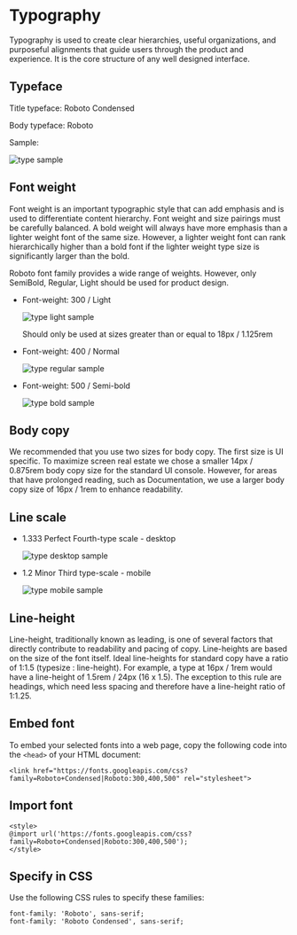 # Typography

Typography is used to create clear hierarchies, useful organizations, and purposeful alignments that guide users through the product and experience. It is the core structure of any well designed interface.

## Typeface

Title typeface: Roboto Condensed

Body typeface: Roboto

Sample:

![type sample](pathname:///v1.20.x/images/extender/type_sample.png)


## Font weight

Font weight is an important typographic style that can add emphasis and is used to differentiate content hierarchy. Font weight and size pairings must be carefully balanced. A bold weight will always have more emphasis than a lighter weight font of the same size. However, a lighter weight font can rank hierarchically higher than a bold font if the lighter weight type size is significantly larger than the bold.

Roboto font family provides a wide range of weights. However, only SemiBold, Regular, Light should be used for product design.

- Font-weight: 300 / Light

  ![type light sample](pathname:///v1.20.x/images/extender/type_light_sample.png)

  Should only be used at sizes greater than or equal to 18px / 1.125rem

- Font-weight: 400 / Normal

  ![type regular sample](pathname:///v1.20.x/images/extender/type_regular_sample.png)

- Font-weight: 500 / Semi-bold

  ![type bold sample](pathname:///v1.20.x/images/extender/type_bold_sample.png)

## Body copy

We recommended that you use two sizes for body copy. The first size is UI specific. To maximize screen real estate we chose a smaller 14px / 0.875rem body copy size for the standard UI console. However, for areas that have prolonged reading, such as Documentation, we use a larger body copy size of 16px / 1rem to enhance readability.

## Line scale

- 1.333 Perfect Fourth-type scale - desktop

  ![type desktop sample](pathname:///v1.20.x/images/extender/type_scale_desktop-1024x533.png)

- 1.2 Minor Third type-scale - mobile

  ![type mobile sample](pathname:///v1.20.x/images/extender/type_scale_mobile-1024x461.png)


## Line-height

Line-height, traditionally known as leading, is one of several factors that directly contribute to readability and pacing of copy. Line-heights are based on the size of the font itself. Ideal line-heights for standard copy have a ratio of 1:1.5 (typesize : line-height). For example, a type at 16px / 1rem would have a line-height of 1.5rem / 24px (16 x 1.5). The exception to this rule are headings, which need less spacing and therefore have a line-height ratio of 1:1.25.

## Embed font

To embed your selected fonts into a web page, copy the following code into the `<head>` of your HTML document:

```
<link href="https://fonts.googleapis.com/css?family=Roboto+Condensed|Roboto:300,400,500" rel="stylesheet">
```

## Import font

```
<style>
@import url('https://fonts.googleapis.com/css?family=Roboto+Condensed|Roboto:300,400,500');
</style>
```

## Specify in CSS

Use the following CSS rules to specify these families:

```
font-family: 'Roboto', sans-serif;
font-family: 'Roboto Condensed', sans-serif;
```
